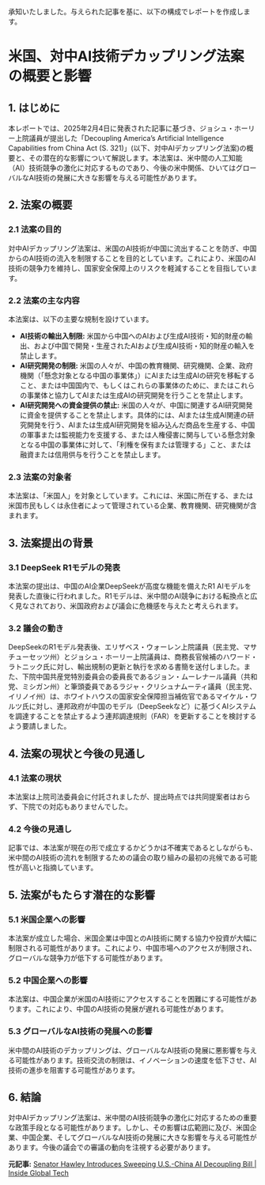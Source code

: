 承知いたしました。与えられた記事を基に、以下の構成でレポートを作成します。

# 米国、対中AI技術デカップリング法案の概要と影響

## 1. はじめに

本レポートでは、2025年2月4日に発表された記事に基づき、ジョシュ・ホーリー上院議員が提出した「Decoupling America’s Artificial Intelligence Capabilities from China Act (S. 321)」(以下、対中AIデカップリング法案)の概要と、その潜在的な影響について解説します。本法案は、米中間の人工知能（AI）技術競争の激化に対応するものであり、今後の米中関係、ひいてはグローバルなAI技術の発展に大きな影響を与える可能性があります。

## 2. 法案の概要

### 2.1 法案の目的

対中AIデカップリング法案は、米国のAI技術が中国に流出することを防ぎ、中国からのAI技術の流入を制限することを目的としています。これにより、米国のAI技術の競争力を維持し、国家安全保障上のリスクを軽減することを目指しています。

### 2.2 法案の主な内容

本法案は、以下の主要な規制を設けています。

*   **AI技術の輸出入制限:** 米国から中国へのAIおよび生成AI技術・知的財産の輸出、および中国で開発・生産されたAIおよび生成AI技術・知的財産の輸入を禁止します。
*   **AI研究開発の制限:** 米国の人々が、中国の教育機関、研究機関、企業、政府機関（「懸念対象となる中国の事業体」）にAIまたは生成AIの研究を移転すること、または中国国内で、もしくはこれらの事業体のために、またはこれらの事業体と協力してAIまたは生成AIの研究開発を行うことを禁止します。
*   **AI研究開発への資金提供の禁止:** 米国の人々が、中国に関連するAI研究開発に資金を提供することを禁止します。具体的には、AIまたは生成AI関連の研究開発を行う、AIまたは生成AI研究開発を組み込んだ商品を生産する、中国の軍事または監視能力を支援する、または人権侵害に関与している懸念対象となる中国の事業体に対して、「利権を保有または管理する」こと、または融資または信用供与を行うことを禁止します。

### 2.3 法案の対象者

本法案は、「米国人」を対象としています。これには、米国に所在する、または米国市民もしくは永住者によって管理されている企業、教育機関、研究機関が含まれます。

## 3. 法案提出の背景

### 3.1 DeepSeek R1モデルの発表

本法案の提出は、中国のAI企業DeepSeekが高度な機能を備えたR1 AIモデルを発表した直後に行われました。R1モデルは、米中間のAI競争における転換点と広く見なされており、米国政府および議会に危機感を与えたと考えられます。

### 3.2 議会の動き

DeepSeekのR1モデル発表後、エリザベス・ウォーレン上院議員（民主党、マサチューセッツ州）とジョシュ・ホーリー上院議員は、商務長官候補のハワード・ラトニック氏に対し、輸出規制の更新と執行を求める書簡を送付しました。また、下院中国共産党特別委員会の委員長であるジョン・ムーレナール議員（共和党、ミシガン州）と筆頭委員であるラジャ・クリシュナムーティ議員（民主党、イリノイ州）は、ホワイトハウスの国家安全保障担当補佐官であるマイケル・ワルツ氏に対し、連邦政府が中国のモデル（DeepSeekなど）に基づくAIシステムを調達することを禁止するよう連邦調達規則（FAR）を更新することを検討するよう要請しました。

## 4. 法案の現状と今後の見通し

### 4.1 法案の現状

本法案は上院司法委員会に付託されましたが、提出時点では共同提案者はおらず、下院での対応もありませんでした。

### 4.2 今後の見通し

記事では、本法案が現在の形で成立するかどうかは不確実であるとしながらも、米中間のAI技術の流れを制限するための議会の取り組みの最初の兆候である可能性が高いと指摘しています。

## 5. 法案がもたらす潜在的な影響

### 5.1 米国企業への影響

本法案が成立した場合、米国企業は中国とのAI技術に関する協力や投資が大幅に制限される可能性があります。これにより、中国市場へのアクセスが制限され、グローバルな競争力が低下する可能性があります。

### 5.2 中国企業への影響

本法案は、中国企業が米国のAI技術にアクセスすることを困難にする可能性があります。これにより、中国のAI技術の発展が遅れる可能性があります。

### 5.3 グローバルなAI技術の発展への影響

米中間のAI技術のデカップリングは、グローバルなAI技術の発展に悪影響を与える可能性があります。技術交流の制限は、イノベーションの速度を低下させ、AI技術の進歩を阻害する可能性があります。

## 6. 結論

対中AIデカップリング法案は、米中間のAI技術競争の激化に対応するための重要な政策手段となる可能性があります。しかし、その影響は広範囲に及び、米国企業、中国企業、そしてグローバルなAI技術の発展に大きな影響を与える可能性があります。今後の議会での審議の動向を注視する必要があります。

**元記事:** [Senator Hawley Introduces Sweeping U.S.-China AI Decoupling Bill | Inside Global Tech](https://www.insideglobaltech.com/2025/02/04/senator-hawley-introduces-sweeping-u-s-china-ai-decoupling-bill/)